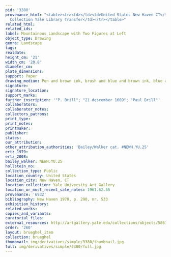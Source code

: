 ```yaml
---
pid: '3380'
provenance_html: "<table><tr><td></td><td>United States New Haven CT</td><td>Egmont
  Collection Yale Library Transfer</td></tr></table>"
related_html: 
related_ids: 
label: Mountainous Landscape with Two Figures at Left
object_type: Drawing
genre: Landscape
tags: 
realdate: 
height_cm: '21'
width_cm: '20.8'
diameter_cm: 
plate_dimensions: 
support: Paper
drawing_medium: Pen and brown ink, brush and blue and brown ink, blue and brown wash
signature: 
signature_location: 
support_marks: 
further_inscription: '"P. Brill"; "21 descember 1609"; "Paul Brill"'
collaborators: 
collaborator_notes: 
collectors_patrons: 
print_type: 
print_notes: 
printmaker: 
publisher: 
states: 
our_attribution: 
other_attribution_authorities: 'Bailey/Walker cat. #NEWH.YU.25'
ertz_1979: 
ertz_2008: 
bailey_walker: NEWH.YU.25
hollstein_no: 
collection_type: Public
location_country: United States
location_city: New Haven, CT
location_collection: Yale University Art Gallery
location_or_most_recent_sale_notes: 1961.62.55
provenance: '6932'
bibliography: New Haven 1970, p. 290, nr. 533
exhibition_history: 
related_works: 
copies_and_variants: 
curatorial_files: 
external_resources: http://artgallery.yale.edu/collections/objects/58613
order: '260'
layout: brueghel_item
collection: brueghel
thumbnail: img/derivatives/simple/3380/thumbnail.jpg
full: img/derivatives/simple/3380/full.jpg
---
```

